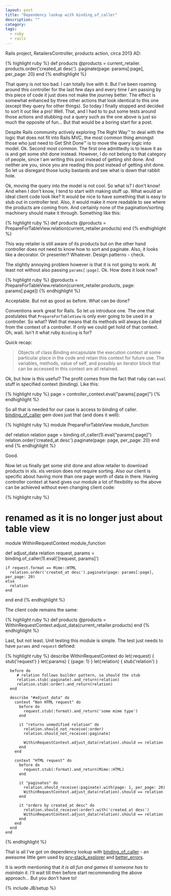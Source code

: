 ```yaml
---
layout: post
title: "Dependency lookup with binding_of_caller"
description: ""
category: 
tags:
  - ruby
  - rails
---
```


Rails project, RetailersController, products action, circa 2013 AD:

{% highlight ruby %}
def products
  @products = current_retailer.
    products.order('created_at desc').
    paginate(page: params[:page], per_page: 20)
end
{% endhighlight %}

That query is not too bad. I can totally live with it. But I've been roaming around this controller for the last few days and every time I am passing by this piece of code it just does not make the journey better. The effect is somewhat enhanced by three other actions that look identical to this one (except they query for other things). So today I finally stopped and decided to sort it out like a pro! Well. That, and I had to to put some tests around those actions and stubbing out a query such as the one above is just so much the opposite of fun... But that would be a boring start for a post.

Despite Rails community actively exploring The Right Way™ to deal with the logic that does not fit into Rails MVC, the most common thing amongst those who just need to Get Shit Done™ is to move the query logic into model. Ok. Second most common. The first one admittedly is to leave it as is and get some shit done instead. However, I do not belong to that category of people, since I am writing this post instead of getting shit done. And neither are you, since you are reading this post instead of getting shit done. So let us disregard those lucky bastards and see what is down that rabbit hole.

Ok, moving the query into the model is not cool. So what is? I don't know! And when I don't know, I tend to start with making stuff up. What would an ideal client code look like? It would be nice to have something that is easy to stub out in controller test. Also, it would make it more readable to see where the products are coming from. And certainly none of the pagination/sorting machinery should make it through. Something like this:

{% highlight ruby %}
def products
  @products = PrepareForTableView.relation(current_retailer.products)
end
{% endhighlight %}

This way retailer is still aware of its products but on the other hand controller does not need to know how to sort and paginate. Also, it looks like a decorator. Or presenter? Whatever. Design patterns - check.

The slightly annoying problem however is that it is not going to work. At least not without also passing `params[:page]`. Ok. How does it look now?

{% highlight ruby %}
@products = PrepareForTableView.relation(current_retailer.products, page: params[:page])
{% endhighlight %}

Acceptable. But not as good as before. What can be done?

Conventions work great for Rails. So let us introduce one. The one that postulates that `PrepareForTableView` is only ever going to be used in a controller. So what? Well that means that its methods will always be called from the context of a controller. If only we could get hold of that context. Oh, wait. Isn't it what ruby `Binding` is for?

Quick recap: 

> Objects of class Binding encapsulate the execution context at some
> particular place in the code and retain this context for future use.
> The variables, methods, value of self, and possibly an iterator block
> that can be accessed in this context are all retained.

Ok, but how is this useful? The profit comes from the fact that ruby can `eval` stuff in specified context (binding). Like this:

{% highlight ruby %}
page = controller_context.eval("params[:page]")
{% endhighlight %}

So all that is needed for our case is access to binding of caller. [binding_of_caller](https://github.com/banister/binding_of_caller) gem does just that (and does it well):

{% highlight ruby %}
module PrepareForTableView
  module_function

  def relation relation
    page = binding.of_caller(1).eval("params[:page]")
    relation.order('created_at desc').paginate(page: page, per_page: 20)
  end
end
{% endhighlight %}

Good.

Now let us finally get some shit done and allow retailer to download products in xls. xls version does not require sorting. Also our client is specific about having more than one page worth of data in there. Having controller context at hand gives our module a lot of flexibility so the above can be achieved without even changing client code:

{% highlight ruby %}
# renamed as it is no longer just about table view
module WithinRequestContext
  module_function

  def adjust_data relation
    request, params = binding.of_caller(1).eval('[request, params]')

    if request.format == Mime::HTML
      relation.order('created_at desc').paginate(page: params[:page], per_page: 20)
    else
      relation
    end
  end
end
{% endhighlight %}

The client code remains the same:

{% highlight ruby %}
def products
  @products = WithinRequestContext.adjust_data(current_retailer.products)
end
{% endhighlight %}

Last, but not least. Unit testing this module is simple. The test just needs to have `params` and `request` defined:

{% highlight ruby %}
    describe WithinRequestContext do
      let(:request) { stub('request') }
      let(:params) { {page: 1} }
      let(:relation) { stub('relation') }

      before do
         # relation follows builder pattern, so should the stub
         relation.stub(:paginate).and_return(relation)
         relation.stub(:order).and_return(relation)
      end

      describe "#adjust_data" do
        context "Non HTML request" do
          before do
            request.stub(:format).and_return('some mime type')
          end

          it "returns unmodified relation" do
            relation.should_not_receive(:order)
            relation.should_not_receive(:paginate)

            WithinRequestContext.adjust_data(relation).should == relation
          end
        end

        context "HTML request" do
          before do
            request.stub(:format).and_return(Mime::HTML)
          end

          it "paginates" do
            relation.should_receive(:paginate).with(page: 1, per_page: 20)
            WithinRequestContext.adjust_data(relation).should == relation
          end

          it "orders by created_at desc" do
            relation.should_receive(:order).with('created_at desc')
            WithinRequestContext.adjust_data(relation).should == relation
          end
        end
      end
    end
{% endhighlight %}

That is all I've got on dependency lookup with [binding_of_caller](https://github.com/banister/binding_of_caller) - an awesome little gem used by [pry-stack_explorer](https://github.com/pry/pry-stack_explorer) and [better_errors](https://github.com/charliesome/better_errors).

It is worth mentioning that _it is all fun and games til someone has to maintain it_. I'll wait till then before start recommending the above approach... But you don't have to!

{% include JB/setup %}
